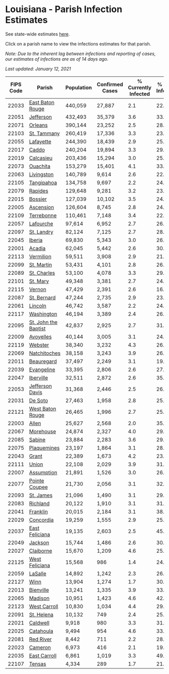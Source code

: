 # Louisiana - Parish Infection Estimates

See state-wide estimates [here](/infections/us-la).

Click on a parish name to view the infections estimates for that parish.

*Note: Due to the inherent lag between infections and reporting of cases, our estimates of infections are as of 14 days ago.*

*Last updated: January 12, 2021*

|   FIPS Code |                                       Parish |   Population |   Confirmed Cases |   % Currently Infected |   % Total Infected |
|-------------|----------------------------------------------|--------------|-------------------|------------------------|--------------------|
|       22033 |         [East Baton Rouge](east-baton-rouge) |      440,059 |            27,887 |                    2.1 |               22.7 |
|       22051 |                       [Jefferson](jefferson) |      432,493 |            35,379 |                    3.6 |               33.9 |
|       22071 |                           [Orleans](orleans) |      390,144 |            23,252 |                    2.5 |               28.7 |
|       22103 |                   [St. Tammany](st.-tammany) |      260,419 |            17,336 |                    3.3 |               23.1 |
|       22055 |                       [Lafayette](lafayette) |      244,390 |            18,439 |                    2.9 |               25.2 |
|       22017 |                               [Caddo](caddo) |      240,204 |            19,894 |                    3.3 |               29.0 |
|       22019 |                       [Calcasieu](calcasieu) |      203,436 |            15,294 |                    3.0 |               25.4 |
|       22073 |                         [Ouachita](ouachita) |      153,279 |            15,401 |                    4.1 |               33.5 |
|       22063 |                     [Livingston](livingston) |      140,789 |             9,614 |                    2.6 |               22.1 |
|       22105 |                     [Tangipahoa](tangipahoa) |      134,758 |             9,697 |                    2.2 |               24.9 |
|       22079 |                           [Rapides](rapides) |      129,648 |             9,281 |                    3.2 |               23.6 |
|       22015 |                           [Bossier](bossier) |      127,039 |            10,102 |                    3.5 |               24.9 |
|       22005 |                       [Ascension](ascension) |      126,604 |             8,745 |                    2.8 |               24.0 |
|       22109 |                     [Terrebonne](terrebonne) |      110,461 |             7,148 |                    3.4 |               22.7 |
|       22057 |                       [Lafourche](lafourche) |       97,614 |             6,952 |                    2.7 |               26.0 |
|       22097 |                     [St. Landry](st.-landry) |       82,124 |             7,125 |                    2.7 |               28.6 |
|       22045 |                             [Iberia](iberia) |       69,830 |             5,343 |                    3.0 |               26.9 |
|       22001 |                             [Acadia](acadia) |       62,045 |             5,442 |                    2.6 |               30.0 |
|       22113 |                       [Vermilion](vermilion) |       59,511 |             3,908 |                    2.9 |               21.4 |
|       22099 |                     [St. Martin](st.-martin) |       53,431 |             4,101 |                    2.8 |               26.9 |
|       22089 |                   [St. Charles](st.-charles) |       53,100 |             4,078 |                    3.3 |               29.6 |
|       22101 |                         [St. Mary](st.-mary) |       49,348 |             3,381 |                    2.7 |               24.3 |
|       22115 |                             [Vernon](vernon) |       47,429 |             2,391 |                    2.6 |               16.1 |
|       22087 |                   [St. Bernard](st.-bernard) |       47,244 |             2,735 |                    2.9 |               23.5 |
|       22061 |                           [Lincoln](lincoln) |       46,742 |             3,587 |                    2.2 |               24.1 |
|       22117 |                     [Washington](washington) |       46,194 |             3,389 |                    2.4 |               26.3 |
|       22095 | [St. John the Baptist](st.-john-the-baptist) |       42,837 |             2,925 |                    2.7 |               31.6 |
|       22009 |                       [Avoyelles](avoyelles) |       40,144 |             3,005 |                    3.1 |               24.5 |
|       22119 |                           [Webster](webster) |       38,340 |             3,232 |                    4.3 |               26.9 |
|       22069 |                 [Natchitoches](natchitoches) |       38,158 |             3,243 |                    3.9 |               26.7 |
|       22011 |                     [Beauregard](beauregard) |       37,497 |             2,249 |                    3.1 |               19.3 |
|       22039 |                     [Evangeline](evangeline) |       33,395 |             2,806 |                    2.6 |               27.6 |
|       22047 |                       [Iberville](iberville) |       32,511 |             2,872 |                    2.6 |               35.1 |
|       22053 |           [Jefferson Davis](jefferson-davis) |       31,368 |             2,446 |                    2.5 |               26.1 |
|       22031 |                           [De Soto](de-soto) |       27,463 |             1,958 |                    2.8 |               25.9 |
|       22121 |         [West Baton Rouge](west-baton-rouge) |       26,465 |             1,996 |                    2.7 |               25.7 |
|       22003 |                               [Allen](allen) |       25,627 |             2,568 |                    2.0 |               35.0 |
|       22067 |                       [Morehouse](morehouse) |       24,874 |             2,327 |                    4.0 |               29.7 |
|       22085 |                             [Sabine](sabine) |       23,884 |             2,283 |                    3.6 |               29.9 |
|       22075 |                   [Plaquemines](plaquemines) |       23,197 |             1,864 |                    3.1 |               28.7 |
|       22043 |                               [Grant](grant) |       22,389 |             1,673 |                    4.2 |               23.0 |
|       22111 |                               [Union](union) |       22,108 |             2,029 |                    3.9 |               31.8 |
|       22007 |                     [Assumption](assumption) |       21,891 |             1,526 |                    3.0 |               26.1 |
|       22077 |               [Pointe Coupee](pointe-coupee) |       21,730 |             2,056 |                    3.1 |               32.7 |
|       22093 |                       [St. James](st.-james) |       21,096 |             1,490 |                    3.1 |               29.2 |
|       22083 |                         [Richland](richland) |       20,122 |             1,910 |                    3.1 |               31.1 |
|       22041 |                         [Franklin](franklin) |       20,015 |             2,184 |                    3.1 |               38.6 |
|       22029 |                       [Concordia](concordia) |       19,259 |             1,555 |                    2.9 |               25.6 |
|       22037 |             [East Feliciana](east-feliciana) |       19,135 |             2,603 |                    2.5 |               45.0 |
|       22049 |                           [Jackson](jackson) |       15,744 |             1,486 |                    2.6 |               30.1 |
|       22027 |                       [Claiborne](claiborne) |       15,670 |             1,209 |                    4.6 |               25.5 |
|       22125 |             [West Feliciana](west-feliciana) |       15,568 |               986 |                    1.4 |               24.2 |
|       22059 |                           [LaSalle](lasalle) |       14,892 |             1,242 |                    2.3 |               26.4 |
|       22127 |                                 [Winn](winn) |       13,904 |             1,274 |                    1.7 |               30.1 |
|       22013 |                       [Bienville](bienville) |       13,241 |             1,335 |                    3.9 |               33.3 |
|       22065 |                           [Madison](madison) |       10,951 |             1,423 |                    4.6 |               42.7 |
|       22123 |                 [West Carroll](west-carroll) |       10,830 |             1,034 |                    4.4 |               29.4 |
|       22091 |                     [St. Helena](st.-helena) |       10,132 |               749 |                    2.4 |               25.1 |
|       22021 |                         [Caldwell](caldwell) |        9,918 |               980 |                    3.3 |               31.8 |
|       22025 |                       [Catahoula](catahoula) |        9,494 |               954 |                    4.6 |               33.3 |
|       22081 |                       [Red River](red-river) |        8,442 |               711 |                    2.2 |               28.0 |
|       22023 |                           [Cameron](cameron) |        6,973 |               416 |                    2.1 |               19.7 |
|       22035 |                 [East Carroll](east-carroll) |        6,861 |             1,019 |                    3.3 |               49.4 |
|       22107 |                             [Tensas](tensas) |        4,334 |               289 |                    1.7 |               21.3 |